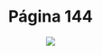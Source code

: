 <h1 align="center">Página 144</h1>
<p align="center">
  <img src="https://i.ibb.co/R35n7mX/Sem-t-tulo.png" >
</p>
